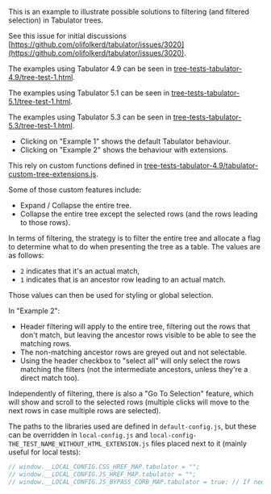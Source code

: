 
This is an example to illustrate possible solutions to filtering (and filtered selection) in Tabulator trees.

See this issue for initial discussions [https://github.com/olifolkerd/tabulator/issues/3020](https://github.com/olifolkerd/tabulator/issues/3020).

The examples using Tabulator 4.9 can be seen in [tree-tests-tabulator-4.9/tree-test-1.html](tree-tests-tabulator-4.9/tree-test-1.html).

The examples using Tabulator 5.1 can be seen in [tree-tests-tabulator-5.1/tree-test-1.html](tree-tests-tabulator-5.1/tree-test-1.html).

The examples using Tabulator 5.3 can be seen in [tree-tests-tabulator-5.3/tree-test-1.html](tree-tests-tabulator-5.3/tree-test-1.html).


- Clicking on "Example 1" shows the default Tabulator behaviour.
- Clicking on "Example 2" shows the behaviour with extensions.


This rely on custom functions defined in [tree-tests-tabulator-4.9/tabulator-custom-tree-extensions.js](tree-tests-tabulator-4.9/tabulator-custom-tree-extensions.js).

Some of those custom features include:
- Expand / Collapse the entire tree.
- Collapse the entire tree except the selected rows (and the rows leading to those rows).

In terms of filtering, the strategy is to filter the entire tree and allocate a flag to determine what to do when presenting the tree as a table. The values are as follows:
- `2` indicates that it's an actual match,
- `1` indicates that is an ancestor row leading to an actual match.

Those values can then be used for styling or global selection.

In "Example 2":
- Header filtering will apply to the entire tree, filtering out the rows that don't match, but leaving the ancestor rows visible to be able to see the matching rows.
- The non-matching ancestor rows are greyed out and not selectable.
- Using the header checkbox to "select all" will only select the rows matching the filters (not the intermediate ancestors, unless they're a direct match too).

Independently of filtering, there is also a "Go To Selection" feature, which will show and scroll to the selected rows (multiple clicks will move to the next rows in case multiple rows are selected).


The paths to the libraries used are defined in `default-config.js`, but these can be overridden in `local-config.js` and `local-config-THE_TEST_NAME_WITHOUT_HTML_EXTENSION.js` files placed next to it (mainly useful for local tests):

```javascript
// window.__LOCAL_CONFIG.CSS_HREF_MAP.tabulator = "";
// window.__LOCAL_CONFIG.JS_HREF_MAP.tabulator = "";
// window.__LOCAL_CONFIG.JS_BYPASS_CORB_MAP.tabulator = true; // If need to bypass CORB (bad idea to bypass in general).
```
